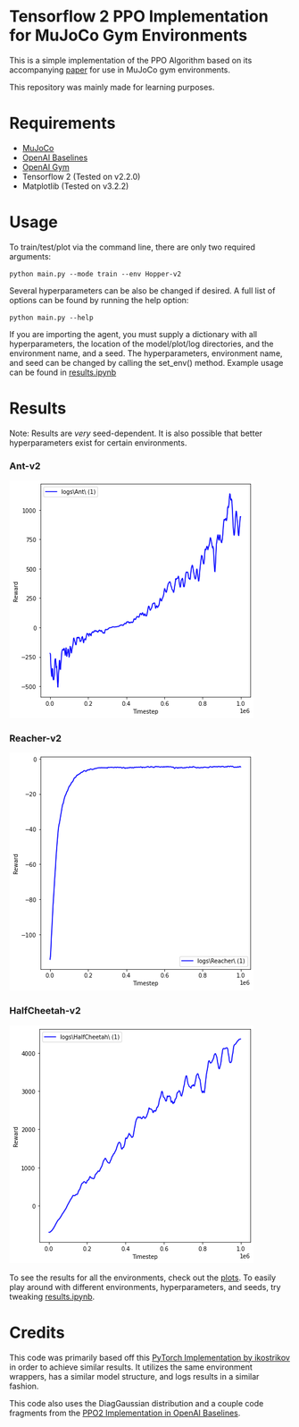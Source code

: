 # Tensorflow 2 PPO Implementation for MuJoCo Gym Environments
This is a simple implementation of the PPO Algorithm based on its accompanying [paper](https://arxiv.org/pdf/1707.06347.pdf) for use in MuJoCo gym environments.

This repository was mainly made for learning purposes.

# Requirements
- [MuJoCo](http://www.mujoco.org)
- [OpenAI Baselines](https://github.com/openai/baselines)
- [OpenAI Gym](https://github.com/openai/gym)
- Tensorflow 2 (Tested on v2.2.0)
- Matplotlib (Tested on v3.2.2)

# Usage
To train/test/plot via the command line, there are only two required arguments:

```
python main.py --mode train --env Hopper-v2
```

Several hyperparameters can be also be changed if desired. A full list of options can be found by running the help option:

```
python main.py --help
```

If you are importing the agent, you must supply a dictionary with all hyperparameters, the location of the model/plot/log directories, and the environment name, and a seed. The hyperparameters, environment name, and seed can be changed by calling the set_env() method. Example usage can be found in [results.ipynb](https://github.com/cgalivanche/ppo-mujoco/blob/master/results.ipynb)

# Results
Note: Results are *very* seed-dependent. It is also possible that better hyperparameters exist for certain environments.
### Ant-v2
![Ant-v2](plots/plot_Ant-v2.png)
### Reacher-v2
![Reacher-v2](plots/plot_Reacher-v2.png)
### HalfCheetah-v2
![HalfCheetah-v2](plots/plot_HalfCheetah-v2.png)

To see the results for all the environments, check out the [plots](https://github.com/cgalivanche/ppo-mujoco/tree/master/plots). To easily play around with different environments, hyperparameters, and seeds, try tweaking [results.ipynb](https://github.com/cgalivanche/ppo-mujoco/blob/master/results.ipynb).

# Credits

This code was primarily based off this [PyTorch Implementation by ikostrikov](https://github.com/ikostrikov/pytorch-a2c-ppo-acktr-gail) in order to achieve similar results. It utilizes the same environment wrappers, has a similar model structure, and logs results in a similar fashion.

This code also uses the DiagGaussian distribution and a couple code fragments from the [PPO2 Implementation in OpenAI Baselines](https://github.com/openai/baselines).
